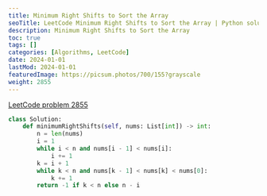 ```yaml
---
title: Minimum Right Shifts to Sort the Array
seoTitle: LeetCode Minimum Right Shifts to Sort the Array | Python solution and explanation
description: Minimum Right Shifts to Sort the Array
toc: true
tags: []
categories: [Algorithms, LeetCode]
date: 2024-01-01
lastMod: 2024-01-01
featuredImage: https://picsum.photos/700/155?grayscale
weight: 2855
---
```


[LeetCode problem 2855](https://leetcode.com/problems/minimum-right-shifts-to-sort-the-array/)

```python
class Solution:
    def minimumRightShifts(self, nums: List[int]) -> int:
        n = len(nums)
        i = 1
        while i < n and nums[i - 1] < nums[i]:
            i += 1
        k = i + 1
        while k < n and nums[k - 1] < nums[k] < nums[0]:
            k += 1
        return -1 if k < n else n - i

```
